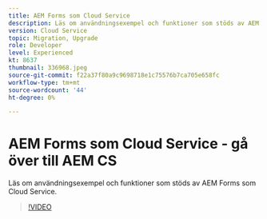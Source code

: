 ```yaml
---
title: AEM Forms som Cloud Service
description: Läs om användningsexempel och funktioner som stöds av AEM Forms som Cloud Service.
version: Cloud Service
topic: Migration, Upgrade
role: Developer
level: Experienced
kt: 8637
thumbnail: 336968.jpeg
source-git-commit: f22a37f80a9c9698718e1c75576b7ca705e658fc
workflow-type: tm+mt
source-wordcount: '44'
ht-degree: 0%

---
```



# AEM Forms som Cloud Service - gå över till AEM CS

Läs om användningsexempel och funktioner som stöds av AEM Forms som Cloud Service.

>[!VIDEO](https://video.tv.adobe.com/v/336968/?quality=12&learn=on)
